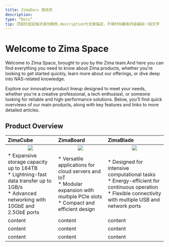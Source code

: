 ```yaml
---
title: ZimaDocs 落地页
description:
type: “Docs”
tip: 顶部栏固定格式请勿删除,description为文章描述，不填时将截取内容最前一段文字
---
```

# Welcome to Zima Space
Welcome to Zima Space, brought to you by the Zima team.And here you can find everything you need to know about Zima products, whether you’re looking to get started quickly, learn more about our offerings, or dive deep into NAS-related knowledge.

Explore our innovative product lineup designed to meet your needs, whether you're a creative professional, a tech enthusiast, or someone looking for reliable and high-performance solutions. Below, you'll find quick overviews of our main products, along with key features and links to more detailed articles.


## Product Overview
| ZimaCube | ZimaBoard | ZimaBlade |
| :--------------------------------------- | :--------------------------------------- | :--------------------------------------- |
|<center>![](https://manage.icewhale.io/api/static/docs/1725448603619_cube.png)</center>|<center>![](https://manage.icewhale.io/api/static/docs/1725448814569_blade.png)</center>|<center>![](https://manage.icewhale.io/api/static/docs/1725448835529_board.png)</center>|
|* Expansive storage capacity up to 164TB<br>* Lightning-fast data transfer up to 1GB/s<br>* Advanced networking with 10GbE and 2.5GbE ports |* Versatile applications for cloud servers and IoT<br> * Modular expansion with multiple PCIe slots<br>* Compact and efficient design | * Designed for intensive computational tasks<br>* Energy-efficient for continuous operation<br>* Flexible connectivity with multiple USB and network ports<br> |
| content | content | content |
| content | content | content |
| content | content | content |